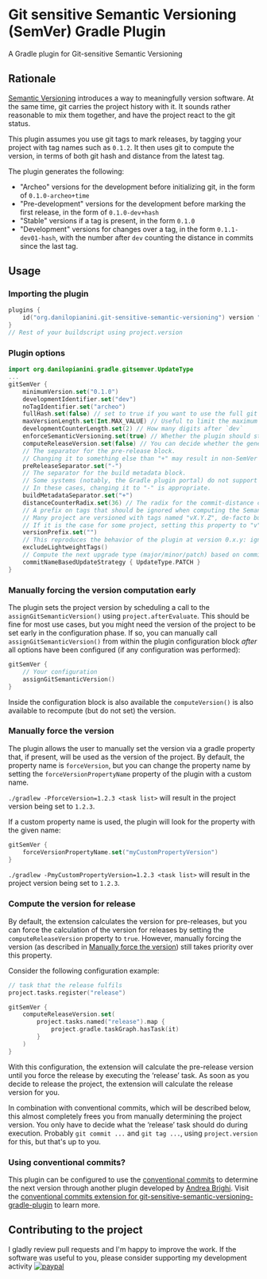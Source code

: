 # Git sensitive Semantic Versioning (SemVer) Gradle Plugin
A Gradle plugin for Git-sensitive Semantic Versioning

## Rationale
[Semantic Versioning](https://semver.org/) introduces a way to meaningfully version software.
At the same time, git carries the project history with it.
It sounds rather reasonable to mix them together, and have the project react to the git status.

This plugin assumes you use git tags to mark releases, by tagging your project with tag names such as `0.1.2`.
It then uses git to compute the version, in terms of both git hash and distance from the latest tag.

The plugin generates the following:

* "Archeo" versions for the development before initializing git, in the form of `0.1.0-archeo+time`
* "Pre-development" versions for the development before marking the first release, in the form of `0.1.0-dev+hash`
* "Stable" versions if a tag is present, in the form `0.1.0`
* "Development" versions for changes over a tag, in the form `0.1.1-dev01-hash`, with the number after `dev` counting the distance in commits since the last tag.

## Usage

### Importing the plugin

```kotlin
plugins {
    id("org.danilopianini.git-sensitive-semantic-versioning") version "0.1.0"
}
// Rest of your buildscript using project.version
```

### Plugin options

```kotlin
import org.danilopianini.gradle.gitsemver.UpdateType
...
gitSemVer {
    minimumVersion.set("0.1.0")
    developmentIdentifier.set("dev")
    noTagIdentifier.set("archeo")
    fullHash.set(false) // set to true if you want to use the full git hash
    maxVersionLength.set(Int.MAX_VALUE) // Useful to limit the maximum version length, e.g. Gradle Plugins have a limit on 20
    developmentCounterLength.set(2) // How many digits after `dev`
    enforceSemanticVersioning.set(true) // Whether the plugin should stop if the resulting version is not a valid SemVer, or just warn
    computeReleaseVersion.set(false) // You can decide whether the generated version should be for releases or pre-releases (default behaviour)
    // The separator for the pre-release block.
    // Changing it to something else than "+" may result in non-SemVer compatible versions
    preReleaseSeparator.set("-")
    // The separator for the build metadata block.
    // Some systems (notably, the Gradle plugin portal) do not support versions with a "+" symbol.
    // In these cases, changing it to "-" is appropriate.
    buildMetadataSeparator.set("+")
    distanceCounterRadix.set(36) // The radix for the commit-distance counter. Must be in the 2-36 range.
    // A prefix on tags that should be ignored when computing the Semantic Version.
    // Many project are versioned with tags named "vX.Y.Z", de-facto building valid SemVer versions but for the leading "v".
    // If it is the case for some project, setting this property to "v" would make these tags readable as SemVer tags.
    versionPrefix.set("")
    // This reproduces the behavior of the plugin at version 0.x.y: ignores non-annotated (lightweight) tags.
    excludeLightweightTags()
    // Compute the next upgrade type (major/minor/patch) based on commit messages; defaults to patch regardless of the commits.
    commitNameBasedUpdateStrategy { UpdateType.PATCH }
}
```

### Manually forcing the version computation early

The plugin sets the project version by scheduling a call to the `assignGitSemanticVersion()` using `project.afterEvaluate`.
This should be fine for most use cases, but you might need the version of the project to be set early in the configuration phase.
If so, you can manually call `assignGitSemanticVersion()` from within the plugin configuration block *after* all options have been configured
(if any configuration was performed):
```kotlin
gitSemVer {
    // Your configuration
    assignGitSemanticVersion()
}
```

Inside the configuration block is also available the `computeVersion()` is also available to recompute (but do not set)
the version.

### Manually force the version

The plugin allows the user to manually set the version via a gradle property that, if present, will be used as the version of the project.
By default, the property name is `forceVersion`, but you can change the property name by setting the `forceVersionPropertyName` property of the plugin with a custom name.

`./gradlew -PforceVersion=1.2.3 <task list>` will result in the project version being set to `1.2.3`.

If a custom property name is used, the plugin will look for the property with the given name:

```kotlin
gitSemVer {
    forceVersionPropertyName.set("myCustomPropertyVersion")
}
```

`./gradlew -PmyCustomPropertyVersion=1.2.3 <task list>` will result in the project version being set to `1.2.3`.

### Compute the version for release

By default, the extension calculates the version for pre-releases, but you can
force the calculation of the version for releases by setting the `computeReleaseVersion`
property to `true`. However, manually forcing the version (as described in
[Manually force the version](#manually-force-the-version)) still takes priority
over this property.

Consider the following configuration example:

```kotlin
// task that the release fulfils
project.tasks.register("release")

gitSemVer {
    computeReleaseVersion.set(
        project.tasks.named("release").map {
            project.gradle.taskGraph.hasTask(it)
        }
    )
}
```

With this configuration, the extension will calculate the pre-release version
until you force the release by executing the ‘release’ task. As soon as you
decide to release the project, the extension will calculate the release version
for you.

In combination with conventional commits, which will be described below, this
almost completely frees you from manually determining the project version. You
only have to decide what the ‘release’ task should do during execution. Probably
`git commit ...` and `git tag ...`, using `project.version` for this, but that's
up to you.

### Using conventional commits?

This plugin can be configured to use the [conventional commits](https://www.conventionalcommits.org/en/v1.0.0/) to determine the next version
through another plugin developed by [Andrea Brighi](https://github.com/AndreaBrighi).
Visit the [conventional commits extension for git-sensitive-semantic-versioning-gradle-plugin](https://github.com/AndreaBrighi/conventional-commit-strategy-for-git-sensitive-semantic-versioning-gradle-plugin) to learn more.

## Contributing to the project

I gladly review pull requests and I'm happy to improve the work.
If the software was useful to you, please consider supporting my development activity
[![paypal](https://www.paypalobjects.com/en_US/i/btn/btn_donate_SM.gif)](https://www.paypal.com/cgi-bin/webscr?cmd=_donations&business=5P4DSZE5DV4H2&currency_code=EUR)
